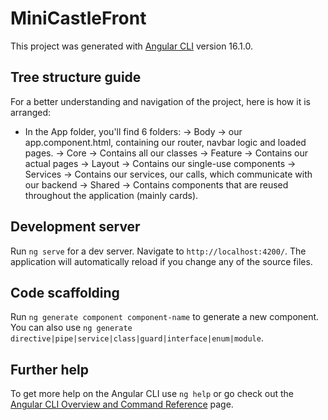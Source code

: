 # MiniCastleFront

This project was generated with [Angular CLI](https://github.com/angular/angular-cli) version 16.1.0.

## Tree structure guide

For a better understanding and navigation of the project, here is how it is arranged:

- In the App folder, you'll find 6 folders:
        -> Body -> our app.component.html, containing our router, navbar logic and loaded pages.
        -> Core -> Contains all our classes 
        -> Feature -> Contains our actual pages
        -> Layout -> Contains our single-use components 
        -> Services -> Contains our services, our calls, which communicate with our backend 
        -> Shared -> Contains components that are reused throughout the application (mainly cards).

## Development server

Run `ng serve` for a dev server. Navigate to `http://localhost:4200/`. The application will automatically reload if you change any of the source files.

## Code scaffolding

Run `ng generate component component-name` to generate a new component. You can also use `ng generate directive|pipe|service|class|guard|interface|enum|module`.

## Further help

To get more help on the Angular CLI use `ng help` or go check out the [Angular CLI Overview and Command Reference](https://angular.io/cli) page.
